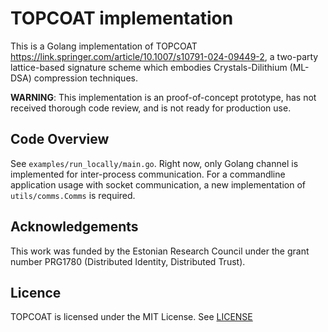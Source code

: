 # TOPCOAT implementation

This is a Golang implementation of TOPCOAT https://link.springer.com/article/10.1007/s10791-024-09449-2, a two-party lattice-based signature scheme which embodies Crystals-Dilithium (ML-DSA) compression techniques. 


**WARNING**: This implementation is an proof-of-concept prototype, has not received thorough code review, and is not ready for production use.

## Code Overview

See `examples/run_locally/main.go`. Right now, only Golang channel is implemented for inter-process communication. For a commandline application usage with socket communication, a new implementation of `utils/comms.Comms` is required.

## Acknowledgements

This work was funded by the Estonian Research Council under the grant number PRG1780 (Distributed Identity, Distributed Trust). 

## Licence 
TOPCOAT is licensed under the MIT License. See [LICENSE](LICENSE)